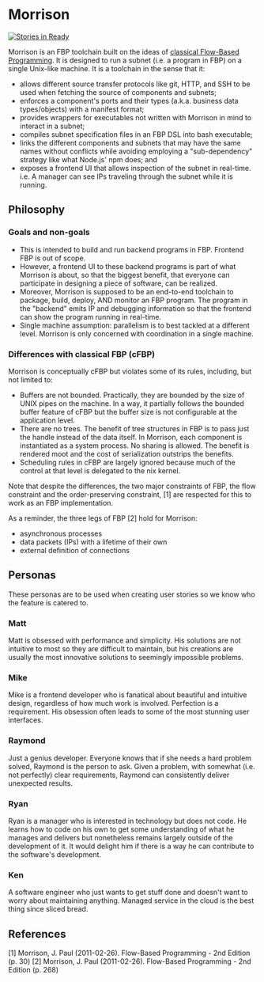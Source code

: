 # Morrison

[![Stories in Ready](https://badge.waffle.io/kenhkan/morrison.png?label=ready&title=Ready)](http://waffle.io/kenhkan/morrison)

Morrison is an FBP toolchain built on the ideas of [classical Flow-Based
Programming](http://www.jpaulmorrison.com/fbp/). It is designed to run a subnet
(i.e. a program in FBP) on a single Unix-like machine. It is a toolchain in the
sense that it:

- allows different source transfer protocols like git, HTTP, and SSH to be used
  when fetching the source of components and subnets;
- enforces a component's ports and their types (a.k.a. business data
  types/objects) with a manifest format;
- provides wrappers for executables not written with Morrison in mind to
  interact in a subnet;
- compiles subnet specification files in an FBP DSL into bash executable;
- links the different components and subnets that may have the same names
  without conflicts while avoiding employing a "sub-dependency" strategy like
  what Node.js' npm does; and
- exposes a frontend UI that allows inspection of the subnet in real-time. i.e.
  A manager can see IPs traveling through the subnet while it is running.

## Philosophy

### Goals and non-goals

- This is intended to build and run backend programs in FBP. Frontend FBP is
  out of scope.
- However, a frontend UI to these backend programs is part of what Morrison is
  about, so that the biggest benefit, that everyone can participate in
  designing a piece of software, can be realized.
- Moreover, Morrison is supposed to be an end-to-end toolchain to package,
  build, deploy, AND monitor an FBP program. The program in the "backend" emits
  IP and debugging information so that the frontend can show the program
  running in real-time.
- Single machine assumption: parallelism is to best tackled at a different
  level. Morrison is only concerned with coordination in a single machine.

### Differences with classical FBP (cFBP)

Morrison is conceptually cFBP but violates some of its rules,
including, but not limited to:

- Buffers are not bounded. Practically, they are bounded by the size of UNIX
  pipes on the machine. In a way, it partially follows the bounded buffer
  feature of cFBP but the buffer size is not configurable at the application
  level.
- There are no trees. The benefit of tree structures in FBP is to pass just the
  handle instead of the data itself. In Morrison, each component is
  instantiated as a system process. No sharing is allowed. The benefit is
  rendered moot and the cost of serialization outstrips the benefits.
- Scheduling rules in cFBP are largely ignored because much of the control at
  that level is delegated to the nix kernel.

Note that despite the differences, the two major constraints of FBP, the flow
constraint and the order-preserving constraint, [1] are respected for this to
work as an FBP implementation.

As a reminder, the three legs of FBP [2] hold for Morrison:

* asynchronous processes
* data packets (IPs) with a lifetime of their own
* external definition of connections

## Personas

These personas are to be used when creating user stories so we know who the
feature is catered to.

### Matt

Matt is obsessed with performance and simplicity. His solutions are not
intuitive to most so they are difficult to maintain, but his creations are
usually the most innovative solutions to seemingly impossible problems.

### Mike

Mike is a frontend developer who is fanatical about beautiful and intuitive
design, regardless of how much work is involved. Perfection is a requirement.
His obsession often leads to some of the most stunning user interfaces.

### Raymond

Just a genius developer. Everyone knows that if she needs a hard problem
solved, Raymond is the person to ask. Given a problem, with somewhat (i.e. not
perfectly) clear requirements, Raymond can consistently deliver unexpected
results.

### Ryan

Ryan is a manager who is interested in technology but does not code. He learns
how to code on his own to get some understanding of what he manages and
delivers but nonetheless remains largely outside of the development of it. It
would delight him if there is a way he can contribute to the software's
development.

### Ken

A software engineer who just wants to get stuff done and doesn't want to worry
about maintaining anything. Managed service in the cloud is the best thing
since sliced bread.

## References

[1] Morrison, J. Paul  (2011-02-26). Flow-Based Programming - 2nd Edition (p. 30)
[2] Morrison, J. Paul  (2011-02-26). Flow-Based Programming - 2nd Edition (p. 268)
